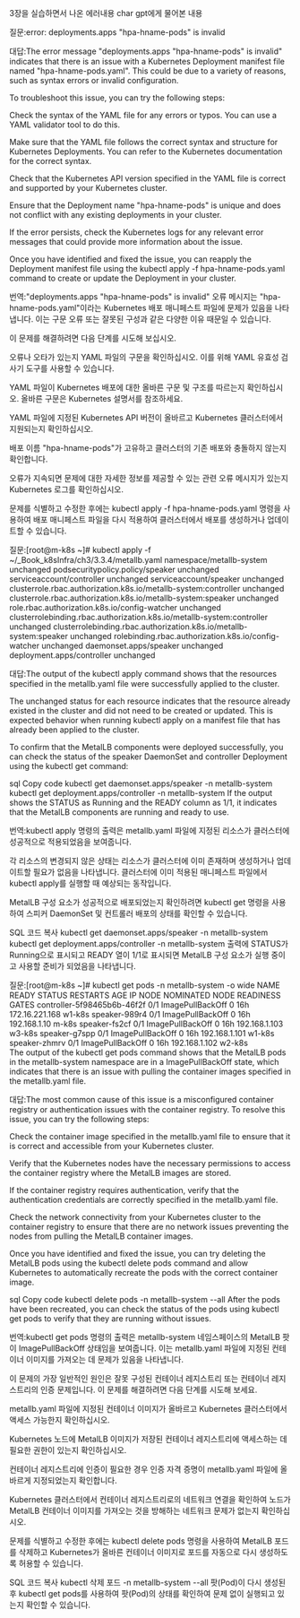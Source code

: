 3장을 실습하면서 나온 에러내용 char gpt에게 물어본 내용

질문:error: deployments.apps "hpa-hname-pods" is invalid

대답:The error message "deployments.apps "hpa-hname-pods" is invalid" indicates that there is an issue with a Kubernetes Deployment manifest file named "hpa-hname-pods.yaml". This could be due to a variety of reasons, such as syntax errors or invalid configuration.

To troubleshoot this issue, you can try the following steps:

Check the syntax of the YAML file for any errors or typos. You can use a YAML validator tool to do this.

Make sure that the YAML file follows the correct syntax and structure for Kubernetes Deployments. You can refer to the Kubernetes documentation for the correct syntax.

Check that the Kubernetes API version specified in the YAML file is correct and supported by your Kubernetes cluster.

Ensure that the Deployment name "hpa-hname-pods" is unique and does not conflict with any existing deployments in your cluster.

If the error persists, check the Kubernetes logs for any relevant error messages that could provide more information about the issue.

Once you have identified and fixed the issue, you can reapply the Deployment manifest file using the kubectl apply -f hpa-hname-pods.yaml command to create or update the Deployment in your cluster.

번역:"deployments.apps "hpa-hname-pods" is invalid" 오류 메시지는 "hpa-hname-pods.yaml"이라는 Kubernetes 배포 매니페스트 파일에 문제가 있음을 나타냅니다. 이는 구문 오류 또는 잘못된 구성과 같은 다양한 이유 때문일 수 있습니다.

이 문제를 해결하려면 다음 단계를 시도해 보십시오.

오류나 오타가 있는지 YAML 파일의 구문을 확인하십시오. 이를 위해 YAML 유효성 검사기 도구를 사용할 수 있습니다.

YAML 파일이 Kubernetes 배포에 대한 올바른 구문 및 구조를 따르는지 확인하십시오. 올바른 구문은 Kubernetes 설명서를 참조하세요.

YAML 파일에 지정된 Kubernetes API 버전이 올바르고 Kubernetes 클러스터에서 지원되는지 확인하십시오.

배포 이름 "hpa-hname-pods"가 고유하고 클러스터의 기존 배포와 충돌하지 않는지 확인합니다.

오류가 지속되면 문제에 대한 자세한 정보를 제공할 수 있는 관련 오류 메시지가 있는지 Kubernetes 로그를 확인하십시오.

문제를 식별하고 수정한 후에는 kubectl apply -f hpa-hname-pods.yaml 명령을 사용하여 배포 매니페스트 파일을 다시 적용하여 클러스터에서 배포를 생성하거나 업데이트할 수 있습니다.



질문:[root@m-k8s ~]# kubectl apply -f ~/_Book_k8sInfra/ch3/3.3.4/metallb.yaml
namespace/metallb-system unchanged
podsecuritypolicy.policy/speaker unchanged
serviceaccount/controller unchanged
serviceaccount/speaker unchanged
clusterrole.rbac.authorization.k8s.io/metallb-system:controller unchanged
clusterrole.rbac.authorization.k8s.io/metallb-system:speaker unchanged
role.rbac.authorization.k8s.io/config-watcher unchanged
clusterrolebinding.rbac.authorization.k8s.io/metallb-system:controller unchanged
clusterrolebinding.rbac.authorization.k8s.io/metallb-system:speaker unchanged
rolebinding.rbac.authorization.k8s.io/config-watcher unchanged
daemonset.apps/speaker unchanged
deployment.apps/controller unchanged


대답:The output of the kubectl apply command shows that the resources specified in the metallb.yaml file were successfully applied to the cluster.

The unchanged status for each resource indicates that the resource already existed in the cluster and did not need to be created or updated. This is expected behavior when running kubectl apply on a manifest file that has already been applied to the cluster.

To confirm that the MetalLB components were deployed successfully, you can check the status of the speaker DaemonSet and controller Deployment using the kubectl get command:

sql
Copy code
kubectl get daemonset.apps/speaker -n metallb-system
kubectl get deployment.apps/controller -n metallb-system
If the output shows the STATUS as Running and the READY column as 1/1, it indicates that the MetalLB components are running and ready to use.

번역:kubectl apply 명령의 출력은 metallb.yaml 파일에 지정된 리소스가 클러스터에 성공적으로 적용되었음을 보여줍니다.

각 리소스의 변경되지 않은 상태는 리소스가 클러스터에 이미 존재하며 생성하거나 업데이트할 필요가 없음을 나타냅니다. 클러스터에 이미 적용된 매니페스트 파일에서 kubectl apply를 실행할 때 예상되는 동작입니다.

MetalLB 구성 요소가 성공적으로 배포되었는지 확인하려면 kubectl get 명령을 사용하여 스피커 DaemonSet 및 컨트롤러 배포의 상태를 확인할 수 있습니다.

SQL
코드 복사
kubectl get daemonset.apps/speaker -n metallb-system
kubectl get deployment.apps/controller -n metallb-system
출력에 STATUS가 Running으로 표시되고 READY 열이 1/1로 표시되면 MetalLB 구성 요소가 실행 중이고 사용할 준비가 되었음을 나타냅니다.




질문:[root@m-k8s ~]# kubectl get pods -n metallb-system -o wide
NAME                          READY   STATUS             RESTARTS   AGE   IP               NODE     NOMINATED NODE   READINESS GATES
controller-5f98465b6b-46f2f   0/1     ImagePullBackOff   0          16h   172.16.221.168   w1-k8s   <none>           <none>
speaker-989r4                 0/1     ImagePullBackOff   0          16h   192.168.1.10     m-k8s    <none>           <none>
speaker-fs2cf                 0/1     ImagePullBackOff   0          16h   192.168.1.103    w3-k8s   <none>           <none>
speaker-g7spp                 0/1     ImagePullBackOff   0          16h   192.168.1.101    w1-k8s   <none>           <none>
speaker-zhmrv                 0/1     ImagePullBackOff   0          16h   192.168.1.102    w2-k8s   <none>  
The output of the kubectl get pods command shows that the MetalLB pods in the metallb-system namespace are in a ImagePullBackOff state, which indicates that there is an issue with pulling the container images specified in the metallb.yaml file.


대답:The most common cause of this issue is a misconfigured container registry or authentication issues with the container registry. To resolve this issue, you can try the following steps:

Check the container image specified in the metallb.yaml file to ensure that it is correct and accessible from your Kubernetes cluster.

Verify that the Kubernetes nodes have the necessary permissions to access the container registry where the MetalLB images are stored.

If the container registry requires authentication, verify that the authentication credentials are correctly specified in the metallb.yaml file.

Check the network connectivity from your Kubernetes cluster to the container registry to ensure that there are no network issues preventing the nodes from pulling the MetalLB container images.

Once you have identified and fixed the issue, you can try deleting the MetalLB pods using the kubectl delete pods command and allow Kubernetes to automatically recreate the pods with the correct container image.

sql
Copy code
kubectl delete pods -n metallb-system --all
After the pods have been recreated, you can check the status of the pods using kubectl get pods to verify that they are running without issues.

번역:kubectl get pods 명령의 출력은 metallb-system 네임스페이스의 MetalLB 팟이 ImagePullBackOff 상태임을 보여줍니다. 이는 metallb.yaml 파일에 지정된 컨테이너 이미지를 가져오는 데 문제가 있음을 나타냅니다.

이 문제의 가장 일반적인 원인은 잘못 구성된 컨테이너 레지스트리 또는 컨테이너 레지스트리의 인증 문제입니다. 이 문제를 해결하려면 다음 단계를 시도해 보세요.

metallb.yaml 파일에 지정된 컨테이너 이미지가 올바르고 Kubernetes 클러스터에서 액세스 가능한지 확인하십시오.

Kubernetes 노드에 MetalLB 이미지가 저장된 컨테이너 레지스트리에 액세스하는 데 필요한 권한이 있는지 확인하십시오.

컨테이너 레지스트리에 인증이 필요한 경우 인증 자격 증명이 metallb.yaml 파일에 올바르게 지정되었는지 확인합니다.

Kubernetes 클러스터에서 컨테이너 레지스트리로의 네트워크 연결을 확인하여 노드가 MetalLB 컨테이너 이미지를 가져오는 것을 방해하는 네트워크 문제가 없는지 확인하십시오.

문제를 식별하고 수정한 후에는 kubectl delete pods 명령을 사용하여 MetalLB 포드를 삭제하고 Kubernetes가 올바른 컨테이너 이미지로 포드를 자동으로 다시 생성하도록 허용할 수 있습니다.

SQL
코드 복사
kubectl 삭제 포드 -n metallb-system --all
팟(Pod)이 다시 생성된 후 kubectl get pods를 사용하여 팟(Pod)의 상태를 확인하여 문제 없이 실행되고 있는지 확인할 수 있습니다.

